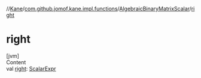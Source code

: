 //[Kane](../../index.md)/[com.github.jomof.kane.impl.functions](../index.md)/[AlgebraicBinaryMatrixScalar](index.md)/[right](right.md)



# right  
[jvm]  
Content  
val [right](right.md): [ScalarExpr](../../com.github.jomof.kane.impl/-scalar-expr/index.md)  



